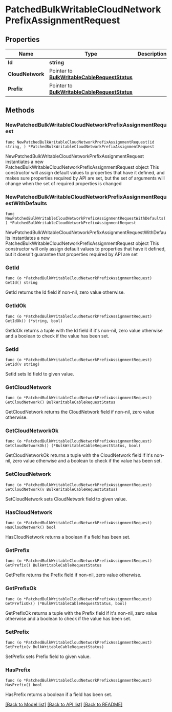 # PatchedBulkWritableCloudNetworkPrefixAssignmentRequest

## Properties

Name | Type | Description | Notes
------------ | ------------- | ------------- | -------------
**Id** | **string** |  | 
**CloudNetwork** | Pointer to [**BulkWritableCableRequestStatus**](BulkWritableCableRequestStatus.md) |  | [optional] 
**Prefix** | Pointer to [**BulkWritableCableRequestStatus**](BulkWritableCableRequestStatus.md) |  | [optional] 

## Methods

### NewPatchedBulkWritableCloudNetworkPrefixAssignmentRequest

`func NewPatchedBulkWritableCloudNetworkPrefixAssignmentRequest(id string, ) *PatchedBulkWritableCloudNetworkPrefixAssignmentRequest`

NewPatchedBulkWritableCloudNetworkPrefixAssignmentRequest instantiates a new PatchedBulkWritableCloudNetworkPrefixAssignmentRequest object
This constructor will assign default values to properties that have it defined,
and makes sure properties required by API are set, but the set of arguments
will change when the set of required properties is changed

### NewPatchedBulkWritableCloudNetworkPrefixAssignmentRequestWithDefaults

`func NewPatchedBulkWritableCloudNetworkPrefixAssignmentRequestWithDefaults() *PatchedBulkWritableCloudNetworkPrefixAssignmentRequest`

NewPatchedBulkWritableCloudNetworkPrefixAssignmentRequestWithDefaults instantiates a new PatchedBulkWritableCloudNetworkPrefixAssignmentRequest object
This constructor will only assign default values to properties that have it defined,
but it doesn't guarantee that properties required by API are set

### GetId

`func (o *PatchedBulkWritableCloudNetworkPrefixAssignmentRequest) GetId() string`

GetId returns the Id field if non-nil, zero value otherwise.

### GetIdOk

`func (o *PatchedBulkWritableCloudNetworkPrefixAssignmentRequest) GetIdOk() (*string, bool)`

GetIdOk returns a tuple with the Id field if it's non-nil, zero value otherwise
and a boolean to check if the value has been set.

### SetId

`func (o *PatchedBulkWritableCloudNetworkPrefixAssignmentRequest) SetId(v string)`

SetId sets Id field to given value.


### GetCloudNetwork

`func (o *PatchedBulkWritableCloudNetworkPrefixAssignmentRequest) GetCloudNetwork() BulkWritableCableRequestStatus`

GetCloudNetwork returns the CloudNetwork field if non-nil, zero value otherwise.

### GetCloudNetworkOk

`func (o *PatchedBulkWritableCloudNetworkPrefixAssignmentRequest) GetCloudNetworkOk() (*BulkWritableCableRequestStatus, bool)`

GetCloudNetworkOk returns a tuple with the CloudNetwork field if it's non-nil, zero value otherwise
and a boolean to check if the value has been set.

### SetCloudNetwork

`func (o *PatchedBulkWritableCloudNetworkPrefixAssignmentRequest) SetCloudNetwork(v BulkWritableCableRequestStatus)`

SetCloudNetwork sets CloudNetwork field to given value.

### HasCloudNetwork

`func (o *PatchedBulkWritableCloudNetworkPrefixAssignmentRequest) HasCloudNetwork() bool`

HasCloudNetwork returns a boolean if a field has been set.

### GetPrefix

`func (o *PatchedBulkWritableCloudNetworkPrefixAssignmentRequest) GetPrefix() BulkWritableCableRequestStatus`

GetPrefix returns the Prefix field if non-nil, zero value otherwise.

### GetPrefixOk

`func (o *PatchedBulkWritableCloudNetworkPrefixAssignmentRequest) GetPrefixOk() (*BulkWritableCableRequestStatus, bool)`

GetPrefixOk returns a tuple with the Prefix field if it's non-nil, zero value otherwise
and a boolean to check if the value has been set.

### SetPrefix

`func (o *PatchedBulkWritableCloudNetworkPrefixAssignmentRequest) SetPrefix(v BulkWritableCableRequestStatus)`

SetPrefix sets Prefix field to given value.

### HasPrefix

`func (o *PatchedBulkWritableCloudNetworkPrefixAssignmentRequest) HasPrefix() bool`

HasPrefix returns a boolean if a field has been set.


[[Back to Model list]](../README.md#documentation-for-models) [[Back to API list]](../README.md#documentation-for-api-endpoints) [[Back to README]](../README.md)


